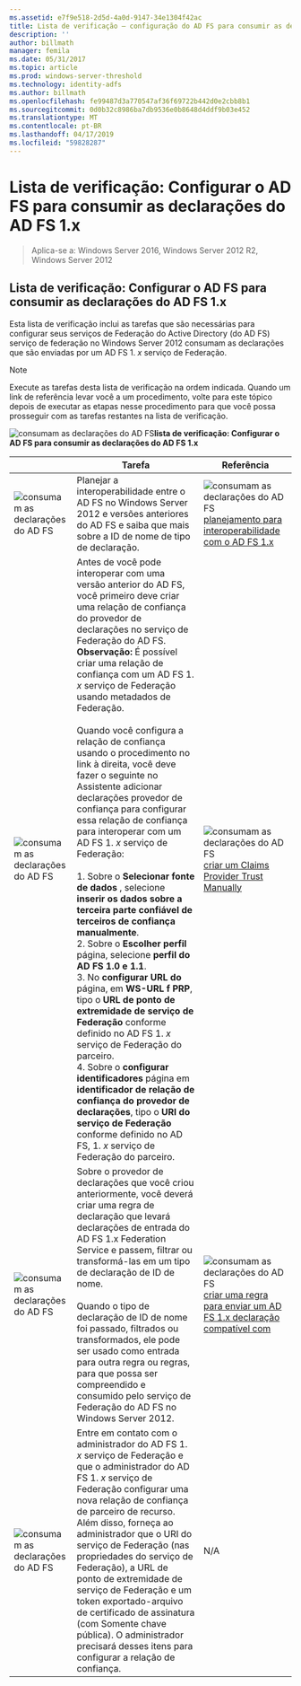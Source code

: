 ```yaml
---
ms.assetid: e7f9e518-2d5d-4a0d-9147-34e1304f42ac
title: Lista de verificação – configuração do AD FS para consumir as declarações do AD FS 1.x
description: ''
author: billmath
manager: femila
ms.date: 05/31/2017
ms.topic: article
ms.prod: windows-server-threshold
ms.technology: identity-adfs
ms.author: billmath
ms.openlocfilehash: fe99487d3a770547af36f69722b442d0e2cbb8b1
ms.sourcegitcommit: 0d0b32c8986ba7db9536e0b8648d4ddf9b03e452
ms.translationtype: MT
ms.contentlocale: pt-BR
ms.lasthandoff: 04/17/2019
ms.locfileid: "59828287"
---
```

# <a name="checklist-configuring-ad-fs--to-consume-claims-from-ad-fs-1x"></a>Lista de verificação: Configurar o AD FS para consumir as declarações do AD FS 1.x

>Aplica-se a: Windows Server 2016, Windows Server 2012 R2, Windows Server 2012
  
## <a name="checklist-configuring-ad-fs-to-consume-claims-from-adfs1x"></a>Lista de verificação: Configurar o AD FS para consumir as declarações do AD FS 1.x  
Esta lista de verificação inclui as tarefas que são necessárias para configurar seus serviços de Federação do Active Directory \(do AD FS\) serviço de federação no Windows Server 2012 consumam as declarações que são enviadas por um AD FS 1. *x* serviço de Federação.  
  
> [!NOTE]  
> Execute as tarefas desta lista de verificação na ordem indicada. Quando um link de referência levar você a um procedimento, volte para este tópico depois de executar as etapas nesse procedimento para que você possa prosseguir com as tarefas restantes na lista de verificação.  
  
![consumam as declarações do AD FS](media/2b05dce3-938f-4168-9b8f-1f4398cbdb9b.gif)**lista de verificação: Configurar o AD FS para consumir as declarações do AD FS 1.x**  
  
||Tarefa|Referência|  
|-|--------|-------------|  
|![consumam as declarações do AD FS](media/icon_checkboxo.gif)|Planejar a interoperabilidade entre o AD FS no Windows Server 2012 e versões anteriores do AD FS e saiba que mais sobre a ID de nome de tipo de declaração.|![consumam as declarações do AD FS](media/faa393df-4856-4431-9eda-4f4e5be72a90.gif)[planejamento para interoperabilidade com o AD FS 1.x](https://technet.microsoft.com/library/ff678040.aspx)|  
|![consumam as declarações do AD FS](media/icon_checkboxo.gif)|Antes de você pode interoperar com uma versão anterior do AD FS, você primeiro deve criar uma relação de confiança do provedor de declarações no serviço de Federação do AD FS. **Observação:** É possível criar uma relação de confiança com um AD FS 1. *x* serviço de Federação usando metadados de Federação.<br /><br />Quando você configura a relação de confiança usando o procedimento no link à direita, você deve fazer o seguinte no Assistente adicionar declarações provedor de confiança para configurar essa relação de confiança para interoperar com um AD FS 1. *x* serviço de Federação:<br /><br />1.  Sobre o **Selecionar fonte de dados** , selecione **inserir os dados sobre a terceira parte confiável de terceiros de confiança manualmente**.<br />2.  Sobre o **Escolher perfil** página, selecione **perfil do AD FS 1.0 e 1.1**.<br />3.  No **configurar URL do** página, em **WS\-URL f PRP**, tipo o **URL de ponto de extremidade de serviço de Federação** conforme definido no AD FS 1. *x* serviço de Federação do parceiro.<br />4.  Sobre o **configurar identificadores** página em **identificador de relação de confiança do provedor de declarações**, tipo o **URI do serviço de Federação** conforme definido no AD FS, 1. *x* serviço de Federação do parceiro.|![consumam as declarações do AD FS](media/faa393df-4856-4431-9eda-4f4e5be72a90.gif)[criar um Claims Provider Trust Manually](../../ad-fs/operations/Create-a-Claims-Provider-Trust.md)|  
|![consumam as declarações do AD FS](media/icon_checkboxo.gif)|Sobre o provedor de declarações que você criou anteriormente, você deverá criar uma regra de declaração que levará declarações de entrada do AD FS 1.x Federation Service e passem, filtrar ou transformá-las em um tipo de declaração de ID de nome.<br /><br />Quando o tipo de declaração de ID de nome foi passado, filtrados ou transformados, ele pode ser usado como entrada para outra regra ou regras, para que possa ser compreendido e consumido pelo serviço de Federação do AD FS no Windows Server 2012.|![consumam as declarações do AD FS](media/faa393df-4856-4431-9eda-4f4e5be72a90.gif)[criar uma regra para enviar um AD FS 1.x declaração compatível com](../../ad-fs/operations/Create-a-Rule-to-Send-an-AD-FS-1x-Compatible-Claim.md)|  
|![consumam as declarações do AD FS](media/icon_checkboxo.gif)|Entre em contato com o administrador do AD FS 1. *x* serviço de Federação e que o administrador do AD FS 1. *x* serviço de Federação configurar uma nova relação de confiança de parceiro de recurso. Além disso, forneça ao administrador que o URI do serviço de Federação \(nas propriedades do serviço de Federação\), a URL de ponto de extremidade de serviço de Federação e um token exportado\-arquivo de certificado de assinatura \(com Somente chave pública\). O administrador precisará desses itens para configurar a relação de confiança.|N\/A|  
  

